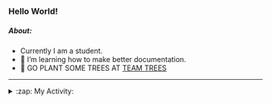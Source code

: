 ### Hello World!

##### About:
- Currently I am a student.
- 🌱 I’m learning how to make better documentation.
- 🌱 GO PLANT SOME TREES AT [TEAM TREES](https://teamtrees.org/)

---
<details>
  <summary>:zap: My Activity:</summary>
  
<!--START_SECTION:waka-->
![Code Time](http://img.shields.io/badge/Code%20Time-1%2C205%20hrs%2059%20mins-blue)

**I'm a Night 🦉** 

```text
🌞 Morning                1905 commits        ███░░░░░░░░░░░░░░░░░░░░░░   10.08 % 
🌆 Daytime                6390 commits        ████████░░░░░░░░░░░░░░░░░   33.81 % 
🌃 Evening                5415 commits        ███████░░░░░░░░░░░░░░░░░░   28.65 % 
🌙 Night                  5188 commits        ███████░░░░░░░░░░░░░░░░░░   27.45 % 
```
📅 **I'm Most Productive on Wednesday** 

```text
Monday                   2647 commits        ████░░░░░░░░░░░░░░░░░░░░░   14.01 % 
Tuesday                  2595 commits        ███░░░░░░░░░░░░░░░░░░░░░░   13.73 % 
Wednesday                4409 commits        ██████░░░░░░░░░░░░░░░░░░░   23.33 % 
Thursday                 2455 commits        ███░░░░░░░░░░░░░░░░░░░░░░   12.99 % 
Friday                   1994 commits        ███░░░░░░░░░░░░░░░░░░░░░░   10.55 % 
Saturday                 1639 commits        ██░░░░░░░░░░░░░░░░░░░░░░░   08.67 % 
Sunday                   3159 commits        ████░░░░░░░░░░░░░░░░░░░░░   16.72 % 
```


📊 **This Week I Spent My Time On** 

```text
🔥 Editors: 
VS Code                  3 hrs 13 mins       █████████████████████████   100.00 % 

🐱‍💻 Projects: 
weLoveHacktoberfest      1 hr 23 mins        ███████████░░░░░░░░░░░░░░   43.36 % 
py-series                47 mins             ██████░░░░░░░░░░░░░░░░░░░   24.73 % 
giveth-dapps-v2          40 mins             █████░░░░░░░░░░░░░░░░░░░░   20.80 % 
givbacks-admin           12 mins             ██░░░░░░░░░░░░░░░░░░░░░░░   06.60 % 
file-utils               8 mins              █░░░░░░░░░░░░░░░░░░░░░░░░   04.18 % 
```


 Last Updated on 26/09/2023 20:10:34 UTC
<!--END_SECTION:waka-->
</details>
